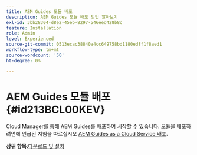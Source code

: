 ```yaml
---
title: AEM Guides 모듈 배포
description: AEM Guides 모듈 배포 방법 알아보기
exl-id: 3bb28304-d8e2-45eb-8297-546eed428b8c
feature: Installation
role: Admin
level: Experienced
source-git-commit: 0513ecac38840a4cc649758bd1180edff1f8aed1
workflow-type: tm+mt
source-wordcount: '50'
ht-degree: 0%

---
```


# AEM Guides 모듈 배포 {#id213BCL00KEV}

Cloud Manager를 통해 AEM Guides를 배포하여 시작할 수 있습니다. 모듈을 배포하려면에 언급된 지침을 따르십시오 [AEM Guides as a Cloud Service 배포](https://experienceleague.adobe.com/docs/experience-manager-xml-documentation-learn/tutorials/release-info/release-notes/cloud-release-notes/deploy-xml-on-aemaacs.html).

**상위 항목:**[&#x200B;다운로드 및 설치](download-install.md)
